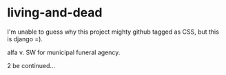 # living-and-dead

I'm unable to guess why this project mighty github tagged as CSS, but this is django =).

alfa v. SW for municipal funeral agency.

2 be continued...
